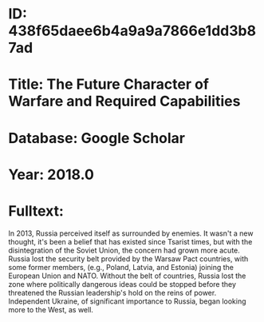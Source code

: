 # ID: 438f65daee6b4a9a9a7866e1dd3b87ad
# Title: The Future Character of Warfare and Required Capabilities
# Database: Google Scholar
# Year: 2018.0
# Fulltext:
In 2013, Russia perceived itself as surrounded by enemies.
It wasn't a new thought, it's been a belief that has existed since Tsarist times, but with the disintegration of the Soviet Union, the concern had grown more acute.
Russia lost the security belt provided by the Warsaw Pact countries, with some former members, (e.g., Poland, Latvia, and Estonia) joining the European Union and NATO.
Without the belt of countries, Russia lost the zone where politically dangerous ideas could be stopped before they threatened the Russian leadership's hold on the reins of power.
Independent Ukraine, of significant importance to Russia, began looking more to the West, as well.